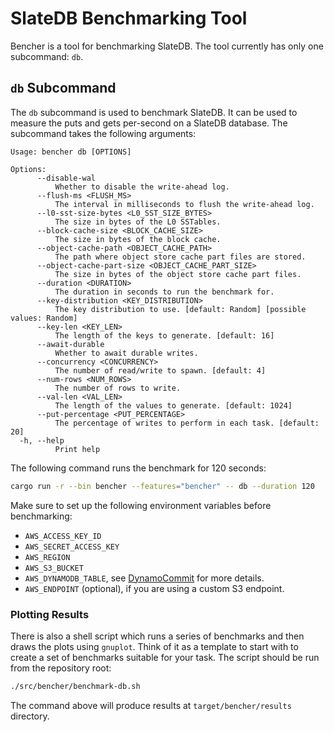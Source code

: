 # SlateDB Benchmarking Tool

Bencher is a tool for benchmarking SlateDB. The tool currently has only one
subcommand: `db`.

## `db` Subcommand

The `db` subcommand is used to benchmark SlateDB. It can be used to measure the
puts and gets per-second on a SlateDB database. The subcommand takes the following
arguments:

```
Usage: bencher db [OPTIONS]

Options:
      --disable-wal
          Whether to disable the write-ahead log.
      --flush-ms <FLUSH_MS>
          The interval in milliseconds to flush the write-ahead log.
      --l0-sst-size-bytes <L0_SST_SIZE_BYTES>
          The size in bytes of the L0 SSTables.
      --block-cache-size <BLOCK_CACHE_SIZE>
          The size in bytes of the block cache.
      --object-cache-path <OBJECT_CACHE_PATH>
          The path where object store cache part files are stored.
      --object-cache-part-size <OBJECT_CACHE_PART_SIZE>
          The size in bytes of the object store cache part files.
      --duration <DURATION>
          The duration in seconds to run the benchmark for.
      --key-distribution <KEY_DISTRIBUTION>
          The key distribution to use. [default: Random] [possible values: Random]
      --key-len <KEY_LEN>
          The length of the keys to generate. [default: 16]
      --await-durable
          Whether to await durable writes.
      --concurrency <CONCURRENCY>
          The number of read/write to spawn. [default: 4]
      --num-rows <NUM_ROWS>
          The number of rows to write.
      --val-len <VAL_LEN>
          The length of the values to generate. [default: 1024]
      --put-percentage <PUT_PERCENTAGE>
          The percentage of writes to perform in each task. [default: 20]
  -h, --help
          Print help
```

The following command runs the benchmark for 120 seconds:

```bash
cargo run -r --bin bencher --features="bencher" -- db --duration 120
```

Make sure to set up the following environment variables before benchmarking:

- `AWS_ACCESS_KEY_ID`
- `AWS_SECRET_ACCESS_KEY`
- `AWS_REGION`
- `AWS_S3_BUCKET`
- `AWS_DYNAMODB_TABLE`, see
  [DynamoCommit](https://docs.rs/object_store/latest/object_store/aws/struct.DynamoCommit.html)
  for more details.
- `AWS_ENDPOINT` (optional), if you are using a custom S3 endpoint.

### Plotting Results

There is also a shell script which runs a series of benchmarks and then draws
the plots using `gnuplot`. Think of it as a template to start with to create
a set of benchmarks suitable for your task. The script should be run from
the repository root:

```bash
./src/bencher/benchmark-db.sh
```

The command above will produce results at `target/bencher/results` directory. 
